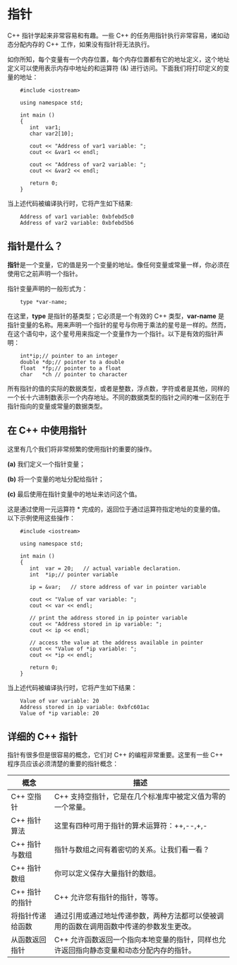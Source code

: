 # 指针

C++ 指针学起来非常容易和有趣。一些 C++ 的任务用指针执行非常容易，诸如动态分配内存的 C++ 工作，如果没有指针将无法执行。

如你所知，每个变量有一个内存位置，每个内存位置都有它的地址定义，这个地址定义可以使用表示内存中地址的和运算符 (&) 进行访问。下面我们将打印定义的变量的地址：

```
    #include <iostream>

    using namespace std;

    int main ()
    {
       int  var1;
       char var2[10];

       cout << "Address of var1 variable: ";
       cout << &var1 << endl;

       cout << "Address of var2 variable: ";
       cout << &var2 << endl;

       return 0;
    }
```

当上述代码被编译执行时，它将产生如下结果:

```
    Address of var1 variable: 0xbfebd5c0
    Address of var2 variable: 0xbfebd5b6
```

## 指针是什么？

**指针**是一个变量，它的值是另一个变量的地址。像任何变量或常量一样，你必须在使用它之前声明一个指针。

指针变量声明的一般形式为：

```
    type *var-name;
```

在这里，**type** 是指针的基类型；它必须是一个有效的 C++ 类型，**var-name** 是指针变量的名称。用来声明一个指针的星号与你用于乘法的星号是一样的。然而，在这个语句中，这个星号用来指定一个变量作为一个指针。以下是有效的指针声明：

```
    int*ip;// pointer to an integer
    double *dp;// pointer to a double
    float  *fp;// pointer to a float
    char   *ch // pointer to character
```

所有指针的值的实际的数据类型，或者是整数，浮点数，字符或者是其他，同样的一个长十六进制数表示一个内存地址。不同的数据类型的指针之间的唯一区别在于指针指向的变量或常量的数据类型。

## 在 C++ 中使用指针

这里有几个我们将非常频繁的使用指针的重要的操作。

**(a)** 我们定义一个指针变量；

**(b)** 将一个变量的地址分配给指针；

**(c)** 最后使用在指针变量中的地址来访问这个值。

这是通过使用一元运算符 * 完成的，返回位于通过运算符指定地址的变量的值。以下示例使用这些操作：

```
    #include <iostream>

    using namespace std;

    int main ()
    {
       int  var = 20;   // actual variable declaration.
       int  *ip;// pointer variable 

       ip = &var;   // store address of var in pointer variable

       cout << "Value of var variable: ";
       cout << var << endl;

       // print the address stored in ip pointer variable
       cout << "Address stored in ip variable: ";
       cout << ip << endl;

       // access the value at the address available in pointer
       cout << "Value of *ip variable: ";
       cout << *ip << endl;

       return 0;
    }
```

当上述代码被编译执行时，它将产生如下结果：

```
    Value of var variable: 20
    Address stored in ip variable: 0xbfc601ac
    Value of *ip variable: 20
```

## 详细的 C++ 指针

指针有很多但是很容易的概念，它们对 C++ 的编程非常重要。这里有一些 C++ 程序员应该必须清楚的重要的指针概念：

| 概念             | 描述                                                         |
| ---------------- | ------------------------------------------------------------ |
| C++ 空指针       | C++ 支持空指针，它是在几个标准库中被定义值为零的一个常量。   |
| C++ 指针算法     | 这里有四种可用于指针的算术运算符：++,--,+,-                  |
| C++ 指针与数组   | 指针与数组之间有着密切的关系。让我们看一看？                 |
| C++ 指针数组     | 你可以定义保存大量指针的数组。                               |
| C++ 指针的指针   | C++ 允许您有指针的指针，等等。                               |
| 将指针传递给函数 | 通过引用或通过地址传递参数，两种方法都可以使被调用的函数在调用函数中传递的参数发生更改。 |
| 从函数返回指针   | C++ 允许函数返回一个指向本地变量的指针，同样也允许返回指向静态变量和动态分配内存的指针。 |